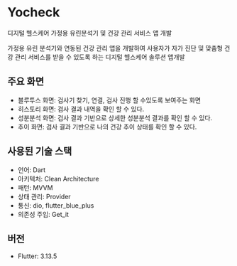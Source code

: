 # Yocheck

디지털 헬스케어 가정용 유린분석기 및 건강 관리 서비스 앱 개발

가정용 유린 분석기와 연동된 건강 관리 앱을 개발하여 사용자가 자가 진단 및 맞춤형 건강 관리 서비스를 받을 수 있도록 하는 디지털 헬스케어 솔루션 앱개발

## 주요 화면
- 블루투스 화면: 검사기 찾기, 연결, 검사 진행 할 수있도록 보여주는 화면
- 히스토리 화면: 검사 결과 내역을 확인 할 수 있다.
- 성분분석 화면: 검사 결과 기반으로 상세한 성분분석 결과를 확인 할 수 있다.
- 추이 화면: 검사 결과 기반으로 나의 건강 추이 상태를 확인 할 수 있다.

## 사용된 기술 스택
- 언어: Dart
- 아키텍처: Clean Architecture
- 패턴: MVVM
- 상태 관리: Provider
- 통신: dio, flutter_blue_plus
- 의존성 주입: Get_it

## 버전
- Flutter: 3.13.5

